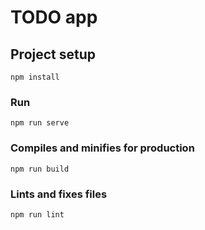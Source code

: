 # TODO app

## Project setup
```
npm install
```


### Run
```
npm run serve

```

### Compiles and minifies for production
```
npm run build
```

### Lints and fixes files
```
npm run lint
```

